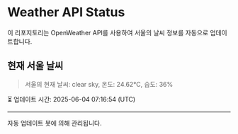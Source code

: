 
# Weather API Status

이 리포지토리는 OpenWeather API를 사용하여 서울의 날씨 정보를 자동으로 업데이트합니다.

## 현재 서울 날씨
> 서울의 현재 날씨: clear sky, 온도: 24.62°C, 습도: 36%

⏳ 업데이트 시간: 2025-06-04 07:16:54 (UTC)

---
자동 업데이트 봇에 의해 관리됩니다.
